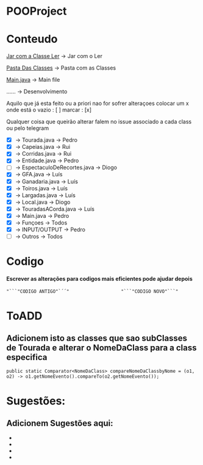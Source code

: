  #                       POOProject


#                       Conteudo
                        
[Jar com a Classe Ler](https://github.com/arctumn/POOProject/blob/master/myinputs.jar) -> Jar com o Ler

[Pasta Das Classes](https://github.com/arctumn/POOProject/tree/master/src/com/POOProject) -> Pasta com as Classes

[Main.java](https://github.com/arctumn/POOProject/blob/master/src/com/POOProject/Main.java) -> Main file


...... -> Desenvolvimento

Aquilo que já esta feito ou a priori nao for sofrer alteraçoes colocar um x onde está o vazio : [ ] marcar : [x]

Qualquer coisa que queirão alterar falem no issue associado a cada class ou pelo telegram

- [x] -> Tourada.java -> Pedro
- [x] -> Capeias.java -> Rui 
- [x] -> Corridas.java -> Rui
- [x] -> Entidade.java -> Pedro
- [ ] -> EspectaculoDeRecortes.java -> Diogo
- [x] -> GFA.java -> Luís
- [x] -> Ganadaria.java -> Luís
- [x] -> Toiros.java -> Luís
- [x] -> Largadas.java -> Luís
- [x] -> Local.java -> Diogo
- [x] -> TouradasACorda.java -> Luís
- [x] -> Main.java -> Pedro 
- [x] -> Funçoes -> Todos
- [x] -> INPUT/OUTPUT -> Pedro
- [ ] -> Outros -> Todos

# Codigo

#### Escrever as alterações para codigos mais eficientes pode ajudar depois
```
"```"CODIGO ANTIGO"`´´"                   "```"CODIGO NOVO"```"
```

# ToADD

## Adicionem isto as classes que sao subClasses de Tourada e alterar o NomeDaClass para a class especifica

```
public static Comparator<NomeDaClass> compareNomeDaClassbyNome = (o1, o2) -> o1.getNomeEvento().compareTo(o2.getNomeEvento());
```

# Sugestões:

Adicionem Sugestões aqui:
-
-
-
-
-
